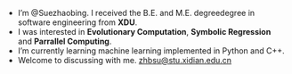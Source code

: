 + I’m @Suezhaobing. I received the B.E. and M.E. degreedegree in software engineering from **XDU**.
+ I was interested in **Evolutionary Computation**, **Symbolic Regression** and **Parrallel Computing**.
+ I’m currently learning machine learning implemented in Python and C++.
+ Welcome to discussing with me. zhbsu@stu.xidian.edu.cn

<!---
Suezhaobing/Suezhaobing is a ✨ special ✨ repository because its `README.md` (this file) appears on your GitHub profile.
You can click the Preview link to take a look at your changes.
--->
